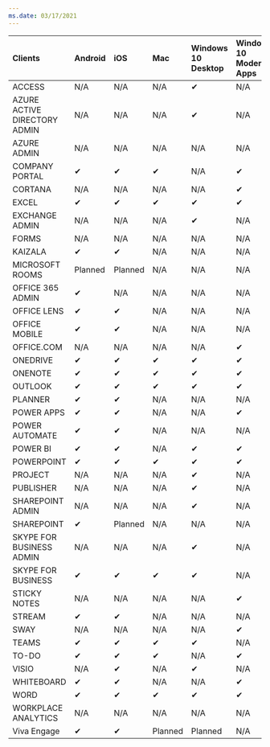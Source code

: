 ```yaml
---
ms.date: 03/17/2021
---
```

<!-- This file is generated automatically. Changes made to this file will be overwritten.-->
|Clients|Android|iOS|Mac|Windows 10<br>Desktop|Windows 10<br>Modern Apps|
|:-|:-|:-|:-|:-|:-|
|ACCESS|N/A|N/A|N/A|✔|N/A|
|AZURE ACTIVE DIRECTORY ADMIN|N/A|N/A|N/A|✔|N/A|
|AZURE ADMIN|N/A|N/A|N/A|N/A|N/A|
|COMPANY PORTAL|✔|✔|✔|N/A|✔|
|CORTANA|N/A|N/A|N/A|N/A|✔|
|EXCEL|✔|✔|✔|✔|✔|
|EXCHANGE ADMIN|N/A|N/A|N/A|✔|N/A|
|FORMS|N/A|N/A|N/A|N/A|N/A|
|KAIZALA|✔|✔|N/A|N/A|N/A|
|MICROSOFT ROOMS|Planned|Planned|N/A|N/A|N/A|
|OFFICE 365 ADMIN|✔|N/A|N/A|N/A|N/A|
|OFFICE LENS|✔|✔|N/A|N/A|N/A|
|OFFICE MOBILE|✔|✔|N/A|N/A|N/A|
|OFFICE.COM|N/A|N/A|N/A|N/A|✔|
|ONEDRIVE|✔|✔|✔|✔|✔|
|ONENOTE|✔|✔|✔|✔|✔|
|OUTLOOK|✔|✔|✔|✔|✔|
|PLANNER|✔|✔|N/A|N/A|N/A|
|POWER APPS|✔|✔|N/A|N/A|✔|
|POWER AUTOMATE|✔|✔|N/A|N/A|N/A|
|POWER BI|✔|✔|N/A|✔|✔|
|POWERPOINT|✔|✔|✔|✔|✔|
|PROJECT|N/A|N/A|N/A|✔|N/A|
|PUBLISHER|N/A|N/A|N/A|✔|N/A|
|SHAREPOINT ADMIN|N/A|N/A|N/A|✔|N/A|
|SHAREPOINT|✔|Planned|N/A|N/A|N/A|
|SKYPE FOR BUSINESS ADMIN|N/A|N/A|N/A|✔|N/A|
|SKYPE FOR BUSINESS|✔|✔|✔|✔|N/A|
|STICKY NOTES|N/A|N/A|N/A|N/A|✔|
|STREAM|✔|✔|N/A|N/A|N/A|
|SWAY|N/A|N/A|N/A|N/A|✔|
|TEAMS|✔|✔|✔|✔|N/A|
|TO-DO|✔|✔|✔|N/A|✔|
|VISIO|N/A|✔|N/A|✔|N/A|
|WHITEBOARD|✔|✔|N/A|N/A|✔|
|WORD|✔|✔|✔|✔|✔|
|WORKPLACE ANALYTICS|N/A|N/A|N/A|N/A|N/A|
|Viva Engage|✔|✔|Planned|Planned|N/A|
